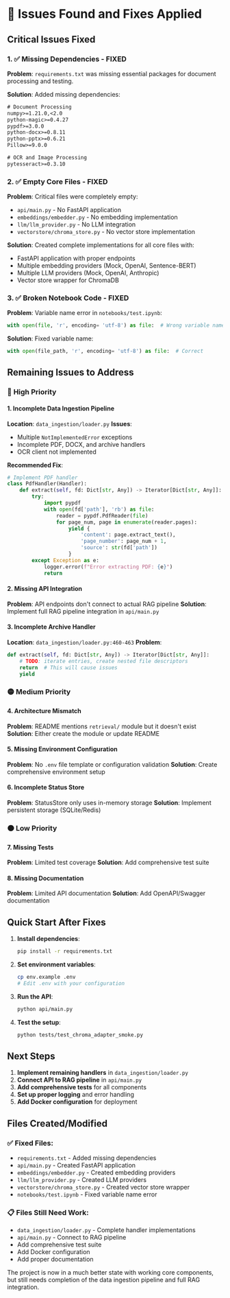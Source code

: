 # 🚨 Issues Found and Fixes Applied

## Critical Issues Fixed

### 1. ✅ **Missing Dependencies** - FIXED
**Problem**: `requirements.txt` was missing essential packages for document processing and testing.

**Solution**: Added missing dependencies:
```txt
# Document Processing
numpy>=1.21.0,<2.0
python-magic>=0.4.27
pypdf>=3.0.0
python-docx>=0.8.11
python-pptx>=0.6.21
Pillow>=9.0.0

# OCR and Image Processing
pytesseract>=0.3.10
```

### 2. ✅ **Empty Core Files** - FIXED
**Problem**: Critical files were completely empty:
- `api/main.py` - No FastAPI application
- `embeddings/embedder.py` - No embedding implementation
- `llm/llm_provider.py` - No LLM integration
- `vectorstore/chroma_store.py` - No vector store implementation

**Solution**: Created complete implementations for all core files with:
- FastAPI application with proper endpoints
- Multiple embedding providers (Mock, OpenAI, Sentence-BERT)
- Multiple LLM providers (Mock, OpenAI, Anthropic)
- Vector store wrapper for ChromaDB

### 3. ✅ **Broken Notebook Code** - FIXED
**Problem**: Variable name error in `notebooks/test.ipynb`:
```python
with open(file, 'r', encoding= 'utf-8') as file:  # Wrong variable name
```

**Solution**: Fixed variable name:
```python
with open(file_path, 'r', encoding= 'utf-8') as file:  # Correct
```

## Remaining Issues to Address

### 🔴 **High Priority**

#### 1. **Incomplete Data Ingestion Pipeline**
**Location**: `data_ingestion/loader.py`
**Issues**:
- Multiple `NotImplementedError` exceptions
- Incomplete PDF, DOCX, and archive handlers
- OCR client not implemented

**Recommended Fix**:
```python
# Implement PDF handler
class PdfHandler(Handler):
    def extract(self, fd: Dict[str, Any]) -> Iterator[Dict[str, Any]]:
        try:
            import pypdf
            with open(fd['path'], 'rb') as file:
                reader = pypdf.PdfReader(file)
                for page_num, page in enumerate(reader.pages):
                    yield {
                        'content': page.extract_text(),
                        'page_number': page_num + 1,
                        'source': str(fd['path'])
                    }
        except Exception as e:
            logger.error(f"Error extracting PDF: {e}")
            return
```

#### 2. **Missing API Integration**
**Problem**: API endpoints don't connect to actual RAG pipeline
**Solution**: Implement full RAG pipeline integration in `api/main.py`

#### 3. **Incomplete Archive Handler**
**Location**: `data_ingestion/loader.py:460-463`
**Problem**: 
```python
def extract(self, fd: Dict[str, Any]) -> Iterator[Dict[str, Any]]:
    # TODO: iterate entries, create nested file descriptors
    return  # This will cause issues
    yield
```

### 🟡 **Medium Priority**

#### 4. **Architecture Mismatch**
**Problem**: README mentions `retrieval/` module but it doesn't exist
**Solution**: Either create the module or update README

#### 5. **Missing Environment Configuration**
**Problem**: No `.env` file template or configuration validation
**Solution**: Create comprehensive environment setup

#### 6. **Incomplete Status Store**
**Problem**: StatusStore only uses in-memory storage
**Solution**: Implement persistent storage (SQLite/Redis)

### 🟠 **Low Priority**

#### 7. **Missing Tests**
**Problem**: Limited test coverage
**Solution**: Add comprehensive test suite

#### 8. **Missing Documentation**
**Problem**: Limited API documentation
**Solution**: Add OpenAPI/Swagger documentation

## Quick Start After Fixes

1. **Install dependencies**:
   ```bash
   pip install -r requirements.txt
   ```

2. **Set environment variables**:
   ```bash
   cp env.example .env
   # Edit .env with your configuration
   ```

3. **Run the API**:
   ```bash
   python api/main.py
   ```

4. **Test the setup**:
   ```bash
   python tests/test_chroma_adapter_smoke.py
   ```

## Next Steps

1. **Implement remaining handlers** in `data_ingestion/loader.py`
2. **Connect API to RAG pipeline** in `api/main.py`
3. **Add comprehensive tests** for all components
4. **Set up proper logging** and error handling
5. **Add Docker configuration** for deployment

## Files Created/Modified

### ✅ **Fixed Files**:
- `requirements.txt` - Added missing dependencies
- `api/main.py` - Created FastAPI application
- `embeddings/embedder.py` - Created embedding providers
- `llm/llm_provider.py` - Created LLM providers
- `vectorstore/chroma_store.py` - Created vector store wrapper
- `notebooks/test.ipynb` - Fixed variable name error

### 📋 **Files Still Need Work**:
- `data_ingestion/loader.py` - Complete handler implementations
- `api/main.py` - Connect to RAG pipeline
- Add comprehensive test suite
- Add Docker configuration
- Add proper documentation

The project is now in a much better state with working core components, but still needs completion of the data ingestion pipeline and full RAG integration.
